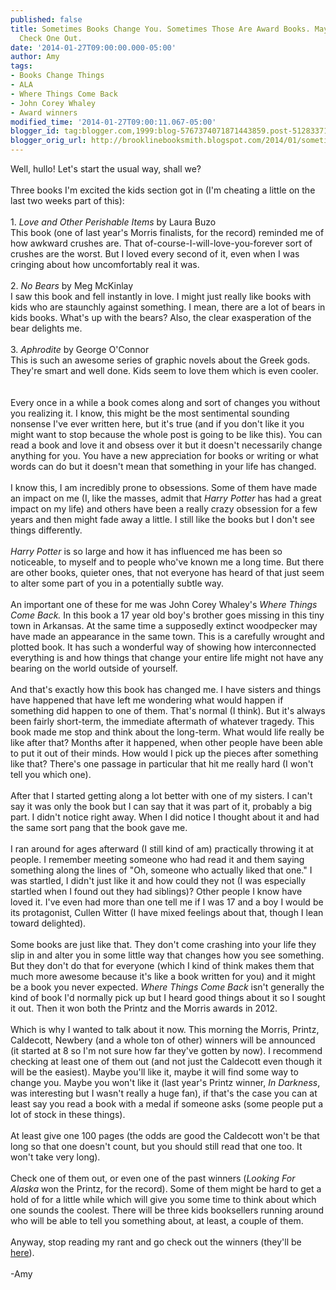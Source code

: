 ```yaml
---
published: false
title: Sometimes Books Change You. Sometimes Those Are Award Books. Maybe You Should
  Check One Out.
date: '2014-01-27T09:00:00.000-05:00'
author: Amy
tags:
- Books Change Things
- ALA
- Where Things Come Back
- John Corey Whaley
- Award winners
modified_time: '2014-01-27T09:00:11.067-05:00'
blogger_id: tag:blogger.com,1999:blog-5767374071871443859.post-5128337167437592424
blogger_orig_url: http://brooklinebooksmith.blogspot.com/2014/01/sometimes-books-change-you-sometimes.html
---
```


Well, hullo! Let's start the usual way, shall we?<br /><br />Three books I'm excited the kids section got in (I'm cheating a little on the last two weeks part of this):<br /><br />1. <i>Love and Other Perishable Items</i> by Laura Buzo<br />This book (one of last year's Morris finalists, for the record) reminded me of how awkward crushes are. That of-course-I-will-love-you-forever sort of crushes are the worst. But I loved every second of it, even when I was cringing about how uncomfortably real it was.<br /><br />2. <i>No Bears</i> by Meg McKinlay<br />I saw this book and fell instantly in love. I might just really like books with kids who are staunchly against something. I mean, there are a lot of bears in kids books. What's up with the bears? Also, the clear exasperation of the bear delights me.<br /><br />3. <i>Aphrodite</i> by George O'Connor<br />This is such an awesome series of graphic novels about the Greek gods. They're smart and well done. Kids seem to love them which is even cooler.<br /><br /><br />Every once in a while a book comes along and sort of changes you without you realizing it. I know, this might be the most sentimental sounding nonsense I've ever written here, but it's true (and if you don't like it you might want to stop because the whole post is going to be like this). You can read a book and love it and obsess over it but it doesn't necessarily change anything for you. You have a new appreciation for books or writing or what words can do but it doesn't mean that something in your life has changed.<br /><br />I know this, I am incredibly prone to obsessions. Some of them have made an impact on me (I, like the masses, admit that<i> Harry Potter</i> has had a great impact on my life) and others have been a really crazy obsession for a few years and then might fade away a little. I still like the books but I don't see things differently.<br /><br /><i>Harry Potter </i>is so large and how it has influenced me has been so noticeable, to myself and to people who've known me a long time. But there are other books, quieter ones, that not everyone has heard of that just seem to alter some part of you in a potentially subtle way.<br /><br />An important one of these for me was John Corey Whaley's <i>Where Things Come Back. </i>In this book a 17 year old boy's brother goes missing in this tiny town in Arkansas. At the same time a supposedly extinct woodpecker may have made an appearance in the same town. This is a carefully wrought and plotted book. It has such a wonderful way of showing how interconnected everything is and how things that change your entire life might not have any bearing on the world outside of yourself.<br /><br />And that's exactly how this book has changed me. I have sisters and things have happened that have left me wondering what would happen if something did happen to one of them. That's normal (I think). But it's always been fairly short-term, the immediate aftermath of whatever tragedy. This book made me stop and think about the long-term. What would life really be like after that? Months after it happened, when other people have been able to put it out of their minds. How would I pick up the pieces after something like that? There's one passage in particular that hit me really hard (I won't tell you which one).<br /><br />After that I started getting along a lot better with one of my sisters. I can't say it was only the book but I can say that it was part of it, probably a big part. I didn't notice right away. When I did notice I thought about it and had the same sort pang that the book gave me.<br /><br />I ran around for ages afterward (I still kind of am) practically throwing it at people. I remember meeting someone who had read it and them saying something along the lines of "Oh, someone who actually liked that one." I was startled, I didn't just like it and how could they not (I was especially startled when I found out they had siblings)? Other people I know have loved it. I've even had more than one tell me if I was 17 and a boy I would be its protagonist, Cullen Witter (I have mixed feelings about that, though I lean toward delighted).<br /><br />Some books are just like that. They don't come crashing into your life they slip in and alter you in some little way that changes how you see something. But they don't do that for everyone (which I kind of think makes them that much more awesome because it's like a book written for you) and it might be a book you never expected. <i>Where Things Come Back </i>isn't generally the kind of book I'd normally pick up but I heard good things about it so I sought it out. Then it won both the Printz and the Morris awards in 2012.<br /><br />Which is why I wanted to talk about it now. This morning the Morris, Printz, Caldecott, Newbery (and a whole ton of other) winners will be announced (it started at 8 so I'm not sure how far they've gotten by now). I recommend checking at least one of them out (and not just the Caldecott even though it will be the easiest). Maybe you'll like it, maybe it will find some way to change you. Maybe you won't like it (last year's Printz winner, <i>In Darkness</i>, was interesting but I wasn't really a huge fan), if that's the case you can at least say you read a book with a medal if someone asks (some people put a lot of stock in these things).<br /><br />At least give one 100 pages (the odds are good the Caldecott won't be that long so that one doesn't count, but you should still read that one too. It won't take very long).<br /><br />Check one of them out, or even one of the past winners (<i>Looking For Alaska</i> won the Printz, for the record). Some of them might be hard to get a hold of for a little while which will give you some time to think about which one sounds the coolest. There will be three kids booksellers running around who will be able to tell you something about, at least, a couple of them.<br /><br />Anyway, stop reading my rant and go check out the winners (they'll be <a href="http://www.ala.org/">here</a>).<br /><br />-Amy